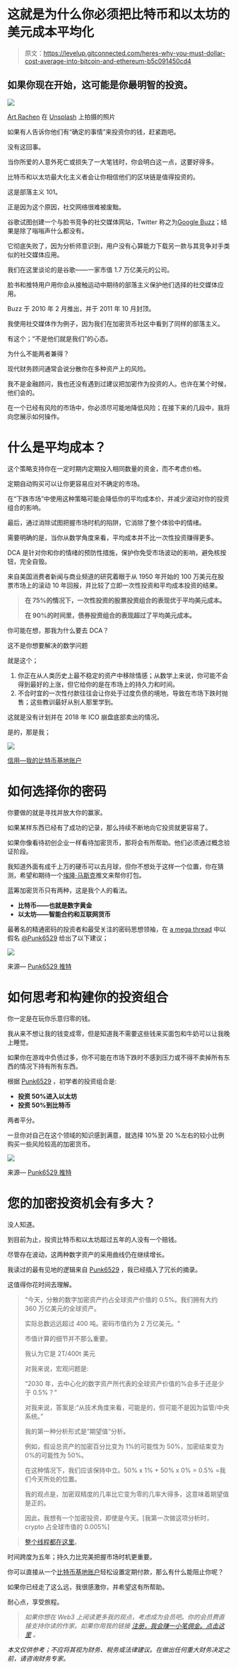 # 这就是为什么你必须把比特币和以太坊的美元成本平均化

> 原文：<https://levelup.gitconnected.com/heres-why-you-must-dollar-cost-average-into-bitcoin-and-ethereum-b5c091450cd4>

## 如果你现在开始，这可能是你最明智的投资。

![](img/5a38cece58fbb554310c6ba11578c45d.png)

[Art Rachen](https://unsplash.com/@artrachen?utm_source=unsplash&utm_medium=referral&utm_content=creditCopyText) 在 [Unsplash](https://unsplash.com/s/photos/bitcoin-and-ethereum?utm_source=unsplash&utm_medium=referral&utm_content=creditCopyText) 上拍摄的照片

如果有人告诉你他们有“确定的事情”来投资你的钱，赶紧跑吧。

没有这回事。

当你所爱的人意外死亡或损失了一大笔钱时，你会明白这一点，这要好得多。

比特币和以太坊最大化主义者会让你相信他们的区块链是值得投资的。

这是部落主义 101。

正是因为这个原因，社交网络很难被废黜。

谷歌试图创建一个与脸书竞争的社交媒体网站，Twitter 称之为[Google Buzz](https://en.wikipedia.org/wiki/Google_Buzz)；结果是除了嗡嗡声什么都没有。

它彻底失败了，因为分析师意识到，用户没有心算能力下载另一款与其竞争对手类似的社交媒体应用。

我们在这里谈论的是谷歌——一家市值 1.7 万亿美元的公司。

脸书和推特用户用你会从接触运动中期待的部落主义保护他们选择的社交媒体应用。

Buzz 于 2010 年 2 月推出，并于 2011 年 10 月封顶。

我使用社交媒体作为例子，因为我们在加密货币社区中看到了同样的部落主义。

有这个；“不是他们就是我们”的心态。

为什么不能两者兼得？

现代财务顾问通常会说分散你在多种资产上的风险。

我不是金融顾问，我也还没有遇到过建议把加密作为投资的人。也许在某个时候，他们会的。

在一个已经有风险的市场中，你必须尽可能地降低风险；在接下来的几段中，我将向您展示如何操作。

# 什么是平均成本？

这个策略支持你在一定时期内定期投入相同数量的资金，而不考虑价格。

定期自动购买可以让你更容易应对不确定的市场。

在“下跌市场”中使用这种策略可能会降低你的平均成本价，并减少波动对你的投资组合的影响。

最后，通过消除试图把握市场时机的陷阱，它消除了整个体验中的情绪。

需要明确的是，当你从数学角度来看，平均成本并不比一次性投资赚得更多。

DCA 是针对你和你的情绪的预防性措施，保护你免受市场波动的影响，避免核按钮，完全自毁。

来自美国消费者新闻与商业频道的研究着眼于从 1950 年开始的 100 万美元在股票市场上的滚动 10 年回报，并比较了立即一次性投资和平均成本投资的结果。

> **在 75%的情况下，一次性投资的股票投资组合的表现优于平均美元成本。**
> 
> **在 90%的时间里，债券投资组合的表现超过了平均美元成本。**

你可能在想，那我为什么要去 DCA？

这不是你想要解决的数学问题

就是这个；

1.  你正在从人类历史上最不稳定的资产中移除情感；从数学上来说，你可能不会得到最好的上涨，但它给你的是在市场上的持久力和时间。
2.  不合时宜的一次性付款往往会让你处于过度负债的境地，导致在市场下跌时抛售；这些教训最好从别人那里学到。

这就是没有计划并在 2018 年 ICO 崩盘底部卖出的情况。

是的，那是我；

![](img/629ff7aefdd58c018d444e50c5cee885.png)

[信用—我的比特币基地账户](http://www.coinbase.com/)

# 如何选择你的密码

你要做的就是寻找并放大你的赢家。

如果某样东西已经有了成功的记录，那么持续不断地向它投资就更容易了。

如果你像看待初创企业一样看待加密货币，那将会有所帮助。他们必须通过概念验证阶段。

我知道外面有成千上万的硬币可以去月球，但你不想处于这样一个位置，你在猜测，希望和期待一个[埃隆·马斯克](https://twitter.com/elonmusk)推文来帮你打包。

蓝筹加密货币只有两种，这是我个人的看法。

*   **比特币——也就是数字黄金**
*   **以太坊——智能合约和互联网货币**

最著名的精通密码的投资者和最受关注的密码思想领袖，在 [a mega thread](https://twitter.com/punk6529/status/1477259809493819393?s=20&t=vM57ejIVBzobxMvkRyxinA) 中以假名 [@Punk6529](http://twitter.com/Punk6529) 给出了以下建议；

![](img/bc45a23a24b02a92efa4baa00a305154.png)

来源— [Punk6529 推特](https://twitter.com/punk6529/status/1477259809493819393?s=20&t=vM57ejIVBzobxMvkRyxinA)

# 如何思考和构建你的投资组合

你一定是在玩你乐意归零的钱。

我从来不想让我的钱变成零，但是知道我不需要这些钱来买面包和牛奶可以让我晚上睡觉。

如果你在游戏中负债过多，你不可能在市场下跌时不感到压力或不得不卖掉所有东西的情况下持有所有东西。

根据 [Punk6529](https://twitter.com/punk6529/status/1477259809493819393?s=20&t=vM57ejIVBzobxMvkRyxinA) ，初学者的投资组合是:

*   **投资 50%进入以太坊**
*   **投资 50%到比特币**

两者平分。

一旦你对自己在这个领域的知识感到满意，就选择 10%至 20 %左右的较小比例购买一些风险较高的加密货币。

![](img/6bce7664e1e63760a540690ad272849a.png)

来源— [Punk6529 推特](https://twitter.com/punk6529/status/1477259809493819393?s=20&t=vM57ejIVBzobxMvkRyxinA)

# 您的加密投资机会有多大？

没人知道。

到目前为止，投资比特币和以太坊超过五年的人没有一个赔钱。

尽管存在波动，这两种数字资产的采用曲线仍在继续增长。

我读过的最有见地的逻辑来自 [Punk6529](https://twitter.com/punk6529/status/1477259809493819393?s=20&t=vM57ejIVBzobxMvkRyxinA) ，我已经插入了冗长的摘录。

这值得你花时间去理解。

> “今天，分散的数字加密资产约占全球资产价值的 0.5%。我们拥有大约 360 万亿美元的全球资产。
> 
> 实际总数远远超过 400 吨。密码市值约为 2 万亿美元。"
> 
> 市值计算的细节并不那么重要。
> 
> 我认为它是 2T/400t 美元
> 
> 对我来说，宏观问题是:
> 
> “2030 年，去中心化的数字资产所代表的全球资产价值的%会多于还是少于 0.5%？”
> 
> 对我来说，答案是:“从技术角度来看，可能是的，但可能不是因为监管/中央系统。”
> 
> 我的第一种分析形式是“期望值”分析。
> 
> 例如，假设总资产的加密百分比变为 1%的可能性为 50%，加密结束变为 0%的可能性为 50%。
> 
> 在这种情况下，我们应该保持中立。50% x 1% + 50% x 0% = 0.5% =我们今天所处的位置。
> 
> 我的观点是，加密双精度的几率比它变为零的几率大得多，这意味着期望值是正的。
> 
> 因此，我想有一个加密投资，即使是今天。[我第一次做这项分析时，crypto 占全球市值的 0.005%]

> [整个线程都在这里](https://twitter.com/punk6529/status/1477259846739283968)。

时间跨度为五年；持久力比完美把握市场时机更重要。

你可以直接从一个[比特币基地账户](https://www.coinbase.com/)轻松设置定期付款，那么有什么能阻止你呢？

如果你已经走了这么远，我很感激你，并希望这有所帮助。

耐心点，享受旅程。

> *如果你想在 Web3 上阅读更多我的观点，考虑成为会员吧。你的会员费直接支持你读的作家。如果你用我的链接* [*注册，我会赚一小笔佣金。点击这里*](https://medium.com/@jayden_levitt/membership) *。*

*本文仅供参考；不应将其视为财务、税务或法律建议。在做出任何重大财务决定之前，请咨询财务专家。*